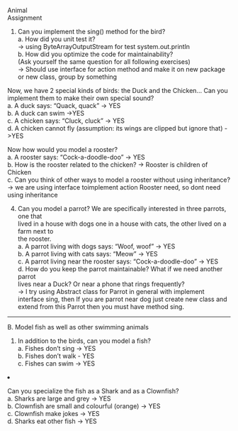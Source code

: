 <p class="has-line-data" data-line-start="0" data-line-end="2">Animal<br>
Assignment</p>
<ol>
<li class="has-line-data" data-line-start="2" data-line-end="9">Can you implement the sing() method for the bird?<br>
a. How did you unit test it?<br>
-&gt; using ByteArrayOutputStream for test system.out.println<br>
b. How did you optimize the code for maintainability?<br>
(Ask yourself the same question for all following exercises)<br>
-&gt; Should use interface for action method and make it on new package or new class, group by something</li>
</ol>
<p class="has-line-data" data-line-start="9" data-line-end="14">Now, we have 2 special kinds of birds: the Duck and the Chicken… Can you implement them to make their own special sound?<br>
a. A duck says: “Quack, quack” -&gt; YES<br>
b. A duck can swim -&gt;YES<br>
c. A chicken says: “Cluck, cluck” -&gt; YES<br>
d. A chicken cannot fly (assumption: its wings are clipped but ignore that) -&gt;YES</p>
<p class="has-line-data" data-line-start="15" data-line-end="19">Now how would you model a rooster?<br>
a. A rooster says: “Cock-a-doodle-doo” -&gt; YES<br>
b. How is the rooster related to the chicken? -&gt; Rooster is children of Chicken<br>
c. Can you think of other ways to model a rooster without using inheritance? -&gt; we are using interface toimplement action Rooster need, so dont need using inheritance</p>
<ol start="4">
<li class="has-line-data" data-line-start="20" data-line-end="29">Can you model a parrot? We are specifically interested in three parrots, one that<br>
lived in a house with dogs one in a house with cats, the other lived on a farm next to<br>
the rooster.<br>
a. A parrot living with dogs says: “Woof, woof” -&gt; YES<br>
b. A parrot living with cats says: “Meow” -&gt; YES<br>
c. A parrot living near the rooster says: “Cock-a-doodle-doo” -&gt; YES<br>
d. How do you keep the parrot maintainable? What if we need another parrot<br>
lives near a Duck? Or near a phone that rings frequently?<br>
-&gt; I try using Abstract class for Parrot in general with implement interface sing, then If you are parrot near dog just create new class and extend from this Parrot then you must have method sing.</li>
</ol>
<hr>
<p class="has-line-data" data-line-start="2" data-line-end="3">B. Model fish as well as other swimming animals</p>
<ol>
<li class="has-line-data" data-line-start="3" data-line-end="7">In addition to the birds, can you model a fish?<br>
a. Fishes don’t sing -&gt; YES<br>
b. Fishes don’t walk - YES<br>
c. Fishes can swim -&gt; YES</li>
</ol>

<li class="has-line-data" data-line-start="8" data-line-end="13">
<p class="has-line-data" data-line-start="8" data-line-end="13">Can you specialize the fish as a Shark and as a Clownfish?<br>
a. Sharks are large and grey -&gt; YES<br>
b. Clownfish are small and colourful (orange) -&gt; YES<br>
c. Clownfish make jokes -&gt; YES<br>
d. Sharks eat other fish -&gt; YES</p>
</li>
</ol>